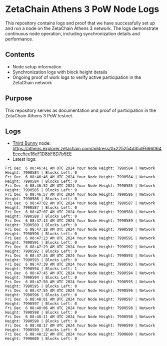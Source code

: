 # ZetaChain Athens 3 PoW Node Logs
This repository contains logs and proof that we have successfully set up and run a node on the ZetaChain Athens 3 network. The logs demonstrate continuous node operation, including synchronization details and performance.

## Contents
- Node setup information
- Synchronization logs with block height details
- Ongoing proof of work logs to verify active participation in the ZetaChain network

## Purpose
This repository serves as documentation and proof of participation in the ZetaChain Athens 3 PoW testnet.

## Logs

- [Third Bunny](https://thirdbunny.xyz/) node: https://athens.explorer.zetachain.com/address/0x225254d35dE666064Eccc5ce16eF1D8bF8D7b5EE
- Latest logs:
```
Fri Dec  6 08:46:41 AM UTC 2024 Your Node Height: 7990584 | Network Height: 7990584 | Blocks Left: 0
Fri Dec  6 08:46:46 AM UTC 2024 Your Node Height: 7990584 | Network Height: 7990584 | Blocks Left: 0
Fri Dec  6 08:46:52 AM UTC 2024 Your Node Height: 7990585 | Network Height: 7990585 | Blocks Left: 0
Fri Dec  6 08:46:57 AM UTC 2024 Your Node Height: 7990586 | Network Height: 7990586 | Blocks Left: 0
Fri Dec  6 08:47:02 AM UTC 2024 Your Node Height: 7990587 | Network Height: 7990587 | Blocks Left: 0
Fri Dec  6 08:47:07 AM UTC 2024 Your Node Height: 7990588 | Network Height: 7990588 | Blocks Left: 0
Fri Dec  6 08:47:13 AM UTC 2024 Your Node Height: 7990589 | Network Height: 7990589 | Blocks Left: 0
Fri Dec  6 08:47:18 AM UTC 2024 Your Node Height: 7990590 | Network Height: 7990590 | Blocks Left: 0
Fri Dec  6 08:47:23 AM UTC 2024 Your Node Height: 7990591 | Network Height: 7990591 | Blocks Left: 0
Fri Dec  6 08:47:29 AM UTC 2024 Your Node Height: 7990592 | Network Height: 7990592 | Blocks Left: 0
Fri Dec  6 08:47:34 AM UTC 2024 Your Node Height: 7990593 | Network Height: 7990593 | Blocks Left: 0
Fri Dec  6 08:47:39 AM UTC 2024 Your Node Height: 7990593 | Network Height: 7990594 | Blocks Left: 1
Fri Dec  6 08:47:45 AM UTC 2024 Your Node Height: 7990594 | Network Height: 7990594 | Blocks Left: 0
Fri Dec  6 08:47:50 AM UTC 2024 Your Node Height: 7990595 | Network Height: 7990595 | Blocks Left: 0
Fri Dec  6 08:47:55 AM UTC 2024 Your Node Height: 7990596 | Network Height: 7990596 | Blocks Left: 0
Fri Dec  6 08:48:01 AM UTC 2024 Your Node Height: 7990597 | Network Height: 7990597 | Blocks Left: 0
Fri Dec  6 08:48:06 AM UTC 2024 Your Node Height: 7990598 | Network Height: 7990598 | Blocks Left: 0
Fri Dec  6 08:48:11 AM UTC 2024 Your Node Height: 7990598 | Network Height: 7990598 | Blocks Left: 0
Fri Dec  6 08:48:17 AM UTC 2024 Your Node Height: 7990599 | Network Height: 7990599 | Blocks Left: 0
Fri Dec  6 08:48:22 AM UTC 2024 Your Node Height: 7990600 | Network Height: 7990600 | Blocks Left: 0
```
